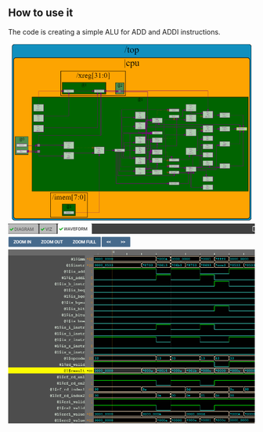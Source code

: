 ## How to use it
The code is creating a simple ALU for ADD and ADDI instructions.

![alt text](https://github.com/RISCV-MYTH-WORKSHOP/riscv_myth_workshop_dec20-razvanionescu-77/blob/master/RV_ALU/RV_ALU_Diagram.PNG "Diagram")
![alt text](https://github.com/RISCV-MYTH-WORKSHOP/riscv_myth_workshop_dec20-razvanionescu-77/blob/master/RV_ALU/RV_ALU_Waveform.PNG "Waveform")
